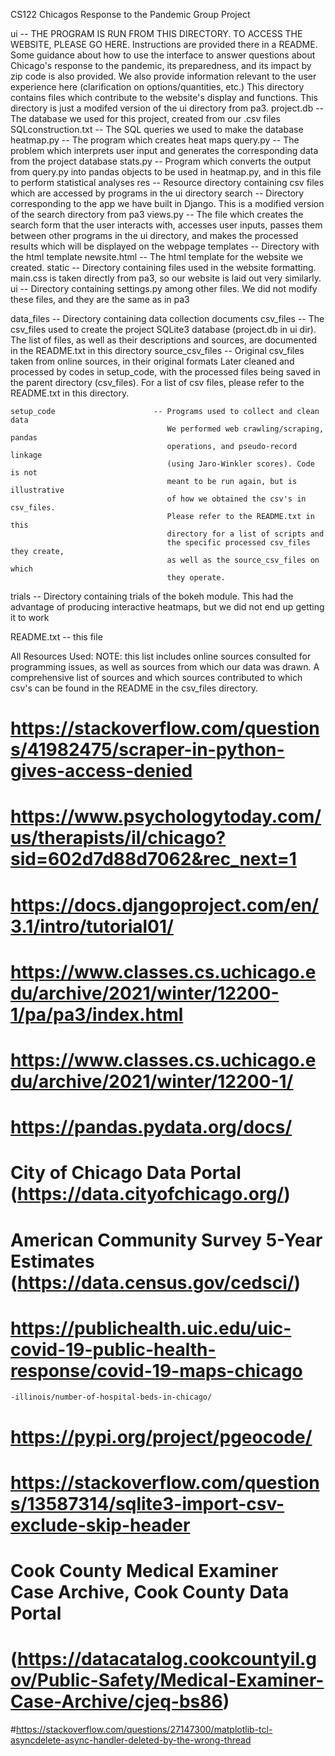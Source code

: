 CS122 Chicagos Response to the Pandemic Group Project

ui                              -- THE PROGRAM IS RUN FROM THIS DIRECTORY. TO
                                   ACCESS THE WEBSITE, PLEASE GO HERE.
                                   Instructions are provided there in a README.
                                   Some guidance about how to use the interface
                                   to answer questions about Chicago's response to
                                   the pandemic, its preparedness, and its impact by
                                   zip code is also provided. We also provide 
                                   information relevant to the user experience here 
                                   (clarification on options/quantities, etc.)
                                   This directory contains files which contribute 
                                   to the website's display and functions. This
                                   directory is just a modifed version of the
                                   ui directory from pa3.
    project.db                      -- The database we used for this project,
                                       created from our .csv files
    SQLconstruction.txt             -- The SQL queries we used to make the database
    heatmap.py                      -- The program which creates heat maps
    query.py                        -- The problem which interprets user input
                                       and generates the corresponding data
                                       from the project database
    stats.py                        -- Program which converts the output from
                                       query.py into pandas objects to be used
                                       in heatmap.py, and in this file to
                                       perform statistical analyses
    res                             -- Resource directory containing csv files
                                       which are accessed by programs in the
                                       ui directory
    search                          -- Directory corresponding to the app we
                                       have built in Django. This is a modified
                                       version of the search directory from pa3
        views.py                    -- The file which creates the search form
                                       that the user interacts with, accesses
                                       user inputs, passes them between other
                                       programs in the ui directory, and makes
                                       the processed results which will be
                                       displayed on the webpage
        templates                   -- Directory with the html template
            newsite.html                -- The html template for the website we
                                           created.
    static                          -- Directory containing files used in
                                       the website formatting.
                                       main.css is taken directly from pa3,
                                       so our website is laid out
                                       very similarly.
    ui                              -- Directory containing settings.py among
                                       other files. We did not modify these
                                       files, and they are the same as in pa3

data_files                      -- Directory containing data collection
                                   documents
    csv_files                       -- The csv_files used to create the project
                                       SQLite3 database (project.db in ui dir).
                                       The list of files, as well as their 
                                       descriptions and sources, are documented
                                       in the README.txt in this directory
        source_csv_files                -- Original csv_files taken from online
                                           sources, in their original formats
                                           Later cleaned and processed by codes
                                           in setup_code, with the processed files
                                           being saved in the parent directory 
                                           (csv_files). For a list of csv files,
                                           please refer to the README.txt in
                                           this directory. 
                                           
    setup_code                      -- Programs used to collect and clean data
                                       We performed web crawling/scraping, pandas
                                       operations, and pseudo-record linkage
                                       (using Jaro-Winkler scores). Code is not
                                       meant to be run again, but is illustrative
                                       of how we obtained the csv's in csv_files.
                                       Please refer to the README.txt in this 
                                       directory for a list of scripts and 
                                       the specific processed csv_files they create,
                                       as well as the source_csv_files on which
                                       they operate.

trials                          -- Directory containing trials of the bokeh
                                   module. This had the advantage of producing
                                   interactive heatmaps, but we did not end up
                                   getting it to work

README.txt                      -- this file

All Resources Used:
NOTE: this list includes online sources consulted for programming issues,
as well as sources from which our data was drawn. A comprehensive list of
sources and which sources contributed to which csv's can be found in the README
in the csv_files directory.
# https://stackoverflow.com/questions/41982475/scraper-in-python-gives-access-denied
# https://www.psychologytoday.com/us/therapists/il/chicago?sid=602d7d88d7062&rec_next=1
# https://docs.djangoproject.com/en/3.1/intro/tutorial01/
# https://www.classes.cs.uchicago.edu/archive/2021/winter/12200-1/pa/pa3/index.html
# https://www.classes.cs.uchicago.edu/archive/2021/winter/12200-1/
# https://pandas.pydata.org/docs/ 
# City of Chicago Data Portal (https://data.cityofchicago.org/)
# American Community Survey 5-Year Estimates (https://data.census.gov/cedsci/)
# https://publichealth.uic.edu/uic-covid-19-public-health-response/covid-19-maps-chicago
    -illinois/number-of-hospital-beds-in-chicago/
# https://pypi.org/project/pgeocode/
# https://stackoverflow.com/questions/13587314/sqlite3-import-csv-exclude-skip-header
# Cook County Medical Examiner Case Archive, Cook County Data Portal
# (https://datacatalog.cookcountyil.gov/Public-Safety/Medical-Examiner-Case-Archive/cjeq-bs86)
#https://stackoverflow.com/questions/27147300/matplotlib-tcl-asyncdelete-async-handler-deleted-by-the-wrong-thread
